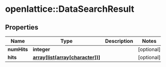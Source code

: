 # openlattice::DataSearchResult

## Properties
Name | Type | Description | Notes
------------ | ------------- | ------------- | -------------
**numHits** | **integer** |  | [optional] 
**hits** | [**array[list(array[character])]**](list.md) |  | [optional] 


